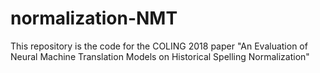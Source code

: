 # normalization-NMT
This repository is the code for the COLING 2018 paper "An Evaluation of Neural Machine Translation Models on Historical Spelling Normalization"
